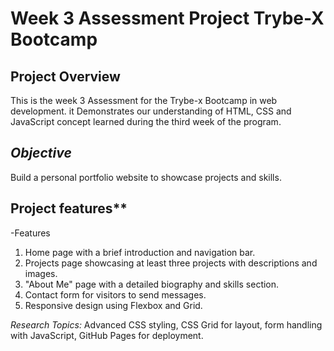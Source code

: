 # Week 3 Assessment Project Trybe-X Bootcamp

## **Project Overview**
This is the week 3 Assessment for the Trybe-x Bootcamp in web development. it Demonstrates our understanding of HTML, CSS and JavaScript concept learned during the third week of the program.

## *Objective*  <br />
Build a personal portfolio website to showcase projects and skills.

## Project features** <br />
-Features <br />
1. Home page with a brief introduction and navigation bar.
2. Projects page showcasing at least three projects with descriptions and images.
3. "About Me" page with a detailed biography and skills section.
4. Contact form for visitors to send messages.
5. Responsive design using Flexbox and Grid.

*Research Topics:* Advanced CSS styling, CSS Grid for layout, form handling with JavaScript, GitHub Pages for deployment.


